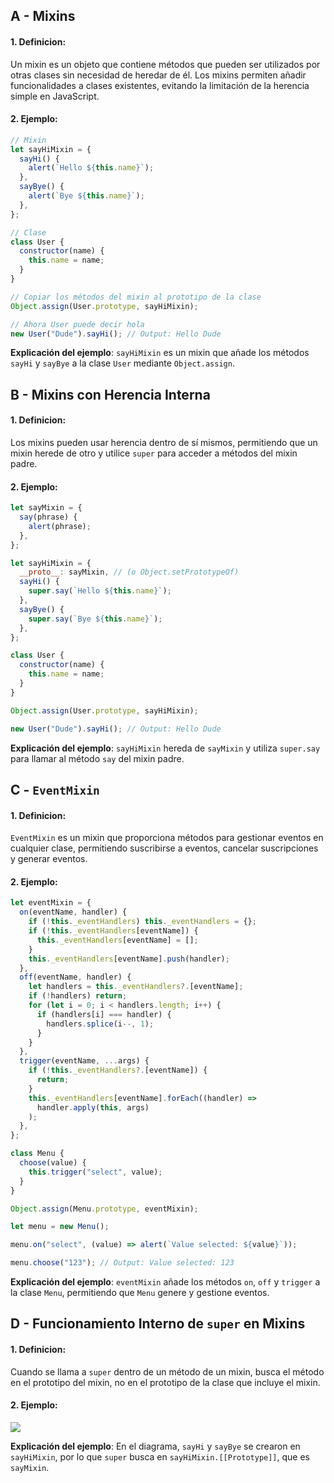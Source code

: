 ## A - Mixins

#### 1. **Definicion:**

Un mixin es un objeto que contiene métodos que pueden ser utilizados por otras clases sin necesidad de heredar de él. Los mixins permiten añadir funcionalidades a clases existentes, evitando la limitación de la herencia simple en JavaScript.

#### 2. **Ejemplo:**

```javascript
// Mixin
let sayHiMixin = {
  sayHi() {
    alert(`Hello ${this.name}`);
  },
  sayBye() {
    alert(`Bye ${this.name}`);
  },
};

// Clase
class User {
  constructor(name) {
    this.name = name;
  }
}

// Copiar los métodos del mixin al prototipo de la clase
Object.assign(User.prototype, sayHiMixin);

// Ahora User puede decir hola
new User("Dude").sayHi(); // Output: Hello Dude
```

**Explicación del ejemplo**:
`sayHiMixin` es un mixin que añade los métodos `sayHi` y `sayBye` a la clase `User` mediante `Object.assign`.

## B - Mixins con Herencia Interna

#### 1. **Definicion:**

Los mixins pueden usar herencia dentro de sí mismos, permitiendo que un mixin herede de otro y utilice `super` para acceder a métodos del mixin padre.

#### 2. **Ejemplo:**

```javascript
let sayMixin = {
  say(phrase) {
    alert(phrase);
  },
};

let sayHiMixin = {
  __proto__: sayMixin, // (o Object.setPrototypeOf)
  sayHi() {
    super.say(`Hello ${this.name}`);
  },
  sayBye() {
    super.say(`Bye ${this.name}`);
  },
};

class User {
  constructor(name) {
    this.name = name;
  }
}

Object.assign(User.prototype, sayHiMixin);

new User("Dude").sayHi(); // Output: Hello Dude
```

**Explicación del ejemplo**:
`sayHiMixin` hereda de `sayMixin` y utiliza `super.say` para llamar al método `say` del mixin padre.

## C - `EventMixin`

#### 1. **Definicion:**

`EventMixin` es un mixin que proporciona métodos para gestionar eventos en cualquier clase, permitiendo suscribirse a eventos, cancelar suscripciones y generar eventos.

#### 2. **Ejemplo:**

```javascript
let eventMixin = {
  on(eventName, handler) {
    if (!this._eventHandlers) this._eventHandlers = {};
    if (!this._eventHandlers[eventName]) {
      this._eventHandlers[eventName] = [];
    }
    this._eventHandlers[eventName].push(handler);
  },
  off(eventName, handler) {
    let handlers = this._eventHandlers?.[eventName];
    if (!handlers) return;
    for (let i = 0; i < handlers.length; i++) {
      if (handlers[i] === handler) {
        handlers.splice(i--, 1);
      }
    }
  },
  trigger(eventName, ...args) {
    if (!this._eventHandlers?.[eventName]) {
      return;
    }
    this._eventHandlers[eventName].forEach((handler) =>
      handler.apply(this, args)
    );
  },
};

class Menu {
  choose(value) {
    this.trigger("select", value);
  }
}

Object.assign(Menu.prototype, eventMixin);

let menu = new Menu();

menu.on("select", (value) => alert(`Value selected: ${value}`));

menu.choose("123"); // Output: Value selected: 123
```

**Explicación del ejemplo**:
`eventMixin` añade los métodos `on`, `off` y `trigger` a la clase `Menu`, permitiendo que `Menu` genere y gestione eventos.

## D - Funcionamiento Interno de `super` en Mixins

#### 1. **Definicion:**

Cuando se llama a `super` dentro de un método de un mixin, busca el método en el prototipo del mixin, no en el prototipo de la clase que incluye el mixin.

#### 2. **Ejemplo:**

![](https://javascript.info/article/mixins/mixin-inheritance.svg)

**Explicación del ejemplo**:
En el diagrama, `sayHi` y `sayBye` se crearon en `sayHiMixin`, por lo que `super` busca en `sayHiMixin.[[Prototype]]`, que es `sayMixin`.
